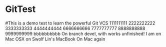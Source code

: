 # GitTest
#This is a demo test to learn the powerful Git VCS
1111111111
2222222222
3333333333
4444444444
6666666666
7777777777
8888888888
9999999999
bbbbbbbbbb
On branch devel, with works unfinished!
I am on Mac OSX on Swolf Lin's MacBook
On Mac again
